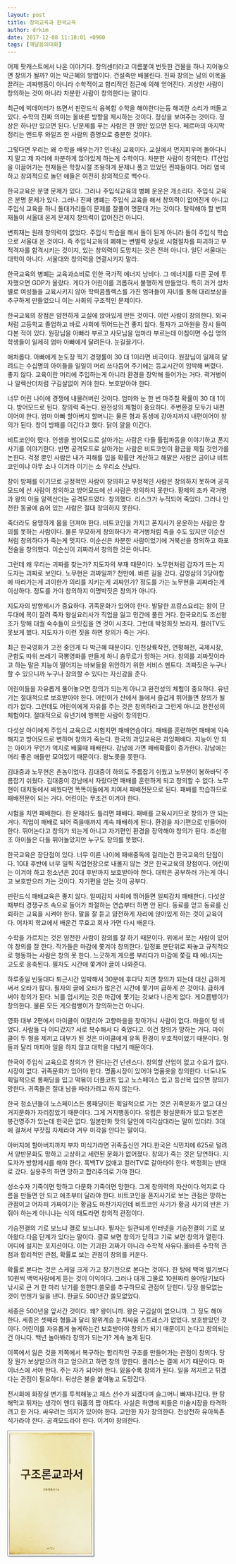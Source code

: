 ```yaml
---
layout: post
title: 창의교육과 한국교육
author: drkim
date: 2017-12-08 11:18:01 +0900
tags: [깨달음의대화]
---
```

어제 팟캐스트에서 나온 이야기다. 창의센터라고 이름붙여 번듯한 건물을 하나 지어놓으면 창의가 될까? 이는 박근혜의 방법이다. 건설족만 배불린다. 진짜 창의는 남의 이목을 끌려는 괴짜행동이 아니라 수학적이고 합리적인 접근에 의해 얻어진다. 괴상한 사람이 창의하는 것이 아니라 차분한 사람이 창의한다는 말이다. 

  


최근에 빅데이터가 뜨면서 핀란드식 융복합 수학을 해야한다는둥 해괴한 소리가 떠돌고 있다. 수학의 진짜 의미는 올바른 방향을 제시하는 것이다. 정상을 보여주는 것이다. 정상은 하나만 있으면 된다. 난문제를 푸는 사람은 한 명만 있으면 된다. 페르마의 마지막 정리는 앤드루 와일즈 한 사람의 증명으로 충분한 것이다.

  


그렇다면 우리는 왜 수학을 배우는가? 인내심 교육이다. 교실에서 먼지피우며 돌아다니지 말고 제 자리에 차분하게 앉아있게 하는게 수학이다. 차분한 사람이 창의한다. IT산업을 이끌어가는 천재들은 학창시절 조용하게 문제나 풀고 있었던 찐따들이다. 머리 염색하고 창의적으로 놀던 애들은 여전히 창의적으로 백수다.

  


한국교육은 분명 문제가 있다. 그러나 주입식교육의 병폐 운운은 개소리다. 주입식 교육은 분명 문제가 있다. 그러나 진짜 병폐는 주입식 교육을 해서 창의력이 없어진게 아니고 주입식 교육을 하니 돌대가리들이 문제를 잘풀어 명문대 가는 것이다. 탈락해야 할 변희재들이 서울대 온게 문제지 창의력이 없어진건 아니다.

  


변희재는 원래 창의력이 없었다. 주입식 학습을 해서 돌이 된게 아니라 돌이 주입식 학습으로 서울대 온 것이다. 즉 주입식교육의 폐해는 변별력 상실로 시험절차를 파괴하고 부적격자를 합격시키는 것이지, 있는 창의력이 도망치는 것은 전혀 아니다. 일단 서울대는 대학이 아니다. 서울대와 창의력을 연결시키지 말라. 

  


한국교육의 병폐는 교육과소비로 인한 국가적 에너지 낭비다. 그 에너지를 다른 곳에 투자했으면 GDP가 올랐다. 게다가 어린이를 괴롭혀서 불행하게 만들었다. 특히 과거 성차별로 여성들을 교육시키지 않아 학력콤플렉스를 가진 엄마들이 자녀를 통해 대리보상을 추구하게 만들었으니 이는 사회의 구조적인 문제이다.

  


한국교육의 장점은 얌전하게 교실에 앉아있게 만든 것이다. 이런 사람이 창의한다. 외국처럼 고등학교 졸업하고 바로 사회에 뛰어드는건 좋지 않다. 필자가 고아원을 잠시 들여다본 적이 있다. 원장님을 아빠라 부르고 사모님을 엄마라 부르는데 아침이면 수십 명의 학생들이 일제히 엄마 아빠에게 달려든다. 눈길끌기다.

  


애처롭다. 아빠에게 눈도장 찍기 경쟁률이 30 대 1이라면 비극이다. 원장님이 일제히 달려드는 수십명의 아이들을 일일이 머리 쓰다듬어 주기에는 등교시간이 임박해 버렸다. 좋지 않다. 교육이란 머리에 주입하는게 아니라 환경을 장악해 들어가는 거다. 곽거병이나 알렉산더처럼 구김살없이 커야 한다. 보호받아야 한다.

  


너무 어린 나이에 경쟁에 내몰려버린 것이다. 엄마와 눈 한 번 마주칠 확률이 30 대 1이다. 방어모드로 된다. 창의력 죽는다. 완전성의 체험이 중요하다. 주변환경 모두가 내편이어야 한다. 엄마 아빠 할아버지 할머니는 물론 형과 동생에 강아지까지 내편이어야 창의가 된다. 창이 방패를 이긴다고 했다. 닭이 알을 이긴다.

  


비트코인이 떴다. 인생을 방어모드로 살아가는 사람은 다들 튤립파동을 이야기하고 폰지사기를 이야기한다. 반면 공격모드로 살아가는 사람은 비트코인이 황금을 제칠 것인가를 논한다. 걱정 뿐인 사람은 내가 피해를 입을 확률만 계산하고 해맑은 사람은 금이냐 비트코인이냐 아무 소나 이겨라 이기는 소 우리소 신났다.

  


창이 방패를 이기므로 긍정적인 사람이 창의하고 부정적인 사람은 창의하지 못하며 공격모드에 선 사람이 창의하고 방어모드에 선 사람은 창의하지 못한다. 황제의 조카 곽거병과 왕의 아들 알렉산더는 공격모드였다. 창의했다. 리스크가 누적되어 죽었다. 그러나 안전한 동굴에 숨어 있는 사람은 절대 창의하지 못한다.

  


죽더라도 용맹하게 몸을 던져야 한다. 비트코인을 가지고 폰지사기 운운하는 사람은 창의를 못하는 사람이다. 물론 무모하게 창의하다가 곽거병처럼 죽을 수도 있지만 이순신처럼 창의하다가 죽는게 멋지다. 이순신은 차분한 사람이었기에 거북선을 창의하고 화포전술을 창의했다. 이순신이 괴짜라서 창의한 것은 아니다.

  


그런데 왜 우리는 괴짜를 찾는가? 지도자의 부재 때문이다. 노무현처럼 갑자기 뜨는 지도자는 괴짜로 보인다. 노무현은 괴짜일까? 천만에. 바른 길을 갔다. 김영삼의 3당야합에 따라가는게 괴이한가 의리를 지키는게 괴짜인가? 정도를 가는 노무현을 괴짜라는게 이상하다. 정도를 가야 창의하지 이명박짓은 창의가 아니다.

  


지도자의 방향제시가 중요하다. 귀족문화가 있어야 한다. 발달한 프랑스요리는 왕이 단두대에 목이 잘려 죽자 왕실요리사가 직업을 잃고 민간에 풀린 거다. 한국요리도 조선왕조가 망해 대궐 숙수들이 요릿집을 연 것이 시초다. 그런데 박정희짓 보라지. 컬러TV도 못보게 했다. 지도자가 이런 짓을 하면 창의가 죽는 거다.

  


최근 한국영화가 고전 중인게 다 박근혜 때문이다. 인천상륙작전, 연평해전, 국제시장, 군함도 따위 쓰레기 국뽕영화를 만들게 하니 충무로가 망하는 거다. 창의를 괴짜짓이라고 하는 말은 지능이 떨어지는 바보들을 위안하기 위한 서비스 멘트다. 괴짜짓은 누구나 할 수 있으니까 누구나 창의할 수 있다는 자신감을 준다.

  


어린이들을 자유롭게 풀어놓으면 창의가 되는게 아니고 완전성의 체험이 중요하다. 유년기는 절대적으로 보호받아야 한다. 어린이가 산에서 들에서 즐겁게 뛰어들면 창의가 될 리가 없다. 그런데도 어린이에게 자유를 주는 것은 창의하라고 그런게 아니고 완전성의 체험이다. 절대적으로 유년기에 행복한 사람이 창의한다. 

  


다섯살 아이에게 주입식 교육으로 시험치면 패배연습이다. 패배를 훈련하면 패배에 익숙해지고 방어모드로 변하며 창의가 죽는다. 한국의 과잉교육은 과잉패배다. 지능이 안 되는 아이가 무언가 억지로 배울때 패배한다. 강남에 가면 패배확률이 증가한다. 강남에는 머리 좋은 애들만 모여있기 때문이다. 왕노릇을 못한다.

  


김대중과 노무현은 촌놈이었다. 김대중이 하의도 주름잡기 쉬웠고 노무현이 봉하바닥 주름잡기 쉬웠다. 김대중이 강남에서 자랐다면 패배를 훈련하게 되고 창의할 수 없다. 노무현이 대치동에서 배웠다면 똑똑이들에게 치여서 패배전문으로 된다. 패배를 학습하므로 패배전문이 되는 거다. 어린이는 무조건 이겨야 한다.

  


시험을 치면 패배한다. 한 문제라도 틀리면 패배다. 패배를 교육시키므로 창의가 안 되는 거다. 직업이 패배로 되어 죽을때까지 계속 패배하게 된다. 환경을 자기편으로 만들어야 한다. 뛰어논다고 창의가 되는게 아니고 자기편인 환경을 장악해야 창의가 된다. 조선왕조 아이들은 다들 뛰어놀았지만 누구도 창의를 못했다.

  


한국교육은 장단점이 있다. 너무 이른 나이에 패배중독에 걸리는건 한국교육의 단점이다. 10대 후반에 너무 일찍 직업현장으로 내몰지 않는 것은 한국교육의 장점이다. 어린이는 이겨야 하고 청소년은 20대 후반까지 보호받아야 한다. 대학은 공부하러 가는게 아니고 보호받으러 가는 것이다. 자기편을 얻는 것이 공부다.

  


핀란드식 패배교육은 좋지 않다. 일찌감치 사회에 뛰어들면 일찌감치 패배한다. 다섯살때부터 경쟁구조 속으로 들어가 좌절하는 연습부터 하면 안 된다. 동료를 얻고 동료를 신뢰하는 교육을 시켜야 한다. 말을 잘 듣고 얌전하게 자리에 앉아있게 하는 것이 교육이다. 어차피 학교에서 배운건 무효고 회사 가면 다시 배운다.

  


수학을 가르치는 것은 얌전한 사람이 창의를 잘 하기 때문이다. 위에서 쪼는 사람이 있어야 창의를 잘 한다. 작가들은 마감에 쫓겨야 창의한다. 일정표 분단위로 짜놓고 규칙적으로 행동하는 사람은 창의 못 한다. 느긋하게 게으름 부리다가 마감에 쫓길 때 에너지는 고도로 응축된다. 필자도 시간에 쫓겨야 글이 나와준다.

  


하루종일 빈둥대다 퇴근시간 임박해서 30분에 후다닥 치면 창의가 되는데 대신 급하게 써서 오타가 많다. 필자의 글에 오타가 많은건 시간에 쫓기며 급하게 쓴 것이다. 급하게 써야 창의가 된다. 뇌를 업시키는 것은 마감에 쫓기는 것보다 나은게 없다. 게으름뱅이가 창의한다. 물론 모든 게으럼뱅이가 창의하는건 아니다.

  


영화 대부 2편에서 마이클이 이탈리아 고향마을을 찾아가니 사람이 없다. 마을이 텅 비었다. 사람들 다 어디갔지? 서로 복수해서 다 죽었다고. 이건 창의가 망하는 거다. 마이클이 두 형을 제끼고 대부가 된 것은 마이클에게 유독 환경이 우호적이었기 때문이다. 형들과 달리 마피아 일을 하지 않고 대학을 다녔기 때문이다. 

  


한국이 주입식 교육으로 창의가 안 된다는건 넌센스다. 창의할 산업이 없고 수요가 없다. 시장이 없다. 귀족문화가 있어야 한다. 명품시장이 있어야 명품옷을 창의한다. 너도나도 획일적으로 롱패딩을 입고 떡볶이 더플코트 입고 노스페이스 입고 등산복 입으면 창의가 망한다. 귀족들은 절대 남을 따라가려고 하지 않는다.

  


한국 청소년들이 노스페이스든 롱패딩이든 획일적으로 가는 것은 귀족문화가 없고 대신 거지문화가 자리잡았기 때문이다. 그게 거지행동이다. 유럽은 왕실문화가 있고 일본은 봉건영주가 있는데 한국은 없다. 일본만화 맛의 달인에 미각삼대라는 말이 있더라. 3대에 걸쳐서 부잣집 자제라야 겨우 미각을 안다는 말이다.

  


아버지에 할아버지까지 부자 미식가라면 귀족출신인 거다.한국은 식민지에 625로 털려서 양반문화도 망하고 고상하고 세련된 문화가 없어졌다. 창의가 죽는 것은 당연하다. 지도자가 방향제시를 해야 한다. 흑백TV 없애고 컬러TV로 갈아타야 한다. 박정희는 반대로 갔다. 실용주의 하면 망하고 합리주의로 가야 한다.

  


성소수자 기죽이면 망하고 다문화 기죽이면 망한다. 그게 창의력의 자산이다.억지로 다름을 만들면 안 되고 애초부터 달라야 한다. 비트코인을 폰지사기로 보는 관점은 망하는 관점이고 어차피 가짜이기는 황금도 마찬가지인데 비트코인 사기가 황금 사기의 반은 가줘야 하는게 아니냐는 식의 태도라면 창의적 관점이다.

  


기승전결의 기로 보느냐 결로 보느냐다. 필자는 일관되게 인터넷을 기승전결의 기로 보아왔다.다음 단계가 있다는 말이다. 결로 보면 창의가 닫히고 기로 보면 창의가 열린다. 어디에 설지는 포지션이다. 이는 기괴한 괴짜가 아니라 수학적 사유다.올바른 수학적 관점과 합리적인 관점, 확률로 보는 관점이 창의를 키운다.

  


확률로 본다는 것은 스케일 크게 가고 장기전으로 본다는 것이다. 한 탕에 백억 벌기보다 10원씩 백억사람에게 뜯는 것이 이익이다. 그러나 대개 그물로 10원짜리 쓸어담기보다 낚시로 큰 거 한 마리 낚기를 원한다.쓸모를 추구하므로 관점이 닫힌다. 당장 쓸모없는 것이 언젠가 일을 낸다. 한글도 500년간 쓸모없었다.

  


세종은 500년을 앞서간 것이다. 왜? 왕이니까. 왕은 구김살이 없으니까. 그 정도 해야 한다. 세종은 셋째라 형들과 달리 왕위계승 눈치싸움 스트레스가 없었다. 보호받았던 것이다. 어린이를 자유롭게 놀게하는건 보호받아야 창의가 되기 때문이지 논다고 창의되는건 아니다. 백년 놀아봐라 창의가 되는가? 계속 놀게 된다.

  


이쪽에서 잃은 것을 저쪽에서 복구하는 합리적인 구조를 만들어가는 관점이 창의다. 당장 뭔가 보상받으려 하고 얻으려고 하면 창의 망한다. 플러스는 결에 서기 때문이다. 마이너스에 서야 한다. 주는 자가 되어야 한다. 잃을수록 창의가 된다. 일을 저지르고 튀겠다는 관점이 필요하다. 뒤샹은 불을 붙여놓고 도망갔다.

  


전시회에 화장실 변기를 투척해놓고 체스 선수가 되겠다며 슬그머니 빠져나갔다. 한 탕 해먹고 튀자는 생각이 앤디 워홀의 팝 아트다. 사실은 허영에 찌들은 미술시장을 타격하려고 한 거다. 싸우려는 의지가 있어야 한다. 교만한 자가 창의한다. 천상천하 유아독존 석가라야 한다. 공격모드라야 한다. 이겨야 창의한다. 

  


![00.jpg](files/attach/images/198/820/909/00.jpg)